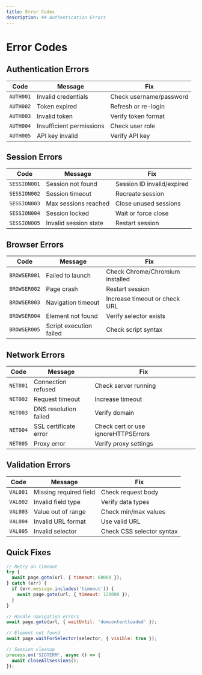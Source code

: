 ```yaml
---
title: Error Codes
description: ## Authentication Errors
---
```


# Error Codes

## Authentication Errors

| Code      | Message                  | Fix                     |
| --------- | ------------------------ | ----------------------- |
| `AUTH001` | Invalid credentials      | Check username/password |
| `AUTH002` | Token expired            | Refresh or re-login     |
| `AUTH003` | Invalid token            | Verify token format     |
| `AUTH004` | Insufficient permissions | Check user role         |
| `AUTH005` | API key invalid          | Verify API key          |

## Session Errors

| Code         | Message               | Fix                        |
| ------------ | --------------------- | -------------------------- |
| `SESSION001` | Session not found     | Session ID invalid/expired |
| `SESSION002` | Session timeout       | Recreate session           |
| `SESSION003` | Max sessions reached  | Close unused sessions      |
| `SESSION004` | Session locked        | Wait or force close        |
| `SESSION005` | Invalid session state | Restart session            |

## Browser Errors

| Code         | Message                 | Fix                             |
| ------------ | ----------------------- | ------------------------------- |
| `BROWSER001` | Failed to launch        | Check Chrome/Chromium installed |
| `BROWSER002` | Page crash              | Restart session                 |
| `BROWSER003` | Navigation timeout      | Increase timeout or check URL   |
| `BROWSER004` | Element not found       | Verify selector exists          |
| `BROWSER005` | Script execution failed | Check script syntax             |

## Network Errors

| Code     | Message               | Fix                                 |
| -------- | --------------------- | ----------------------------------- |
| `NET001` | Connection refused    | Check server running                |
| `NET002` | Request timeout       | Increase timeout                    |
| `NET003` | DNS resolution failed | Verify domain                       |
| `NET004` | SSL certificate error | Check cert or use ignoreHTTPSErrors |
| `NET005` | Proxy error           | Verify proxy settings               |

## Validation Errors

| Code     | Message                | Fix                       |
| -------- | ---------------------- | ------------------------- |
| `VAL001` | Missing required field | Check request body        |
| `VAL002` | Invalid field type     | Verify data types         |
| `VAL003` | Value out of range     | Check min/max values      |
| `VAL004` | Invalid URL format     | Use valid URL             |
| `VAL005` | Invalid selector       | Check CSS selector syntax |

## Quick Fixes

```javascript
// Retry on timeout
try {
  await page.goto(url, { timeout: 60000 });
} catch (err) {
  if (err.message.includes('timeout')) {
    await page.goto(url, { timeout: 120000 });
  }
}

// Handle navigation errors
await page.goto(url, { waitUntil: 'domcontentloaded' });

// Element not found
await page.waitForSelector(selector, { visible: true });

// Session cleanup
process.on('SIGTERM', async () => {
  await closeAllSessions();
});
```
